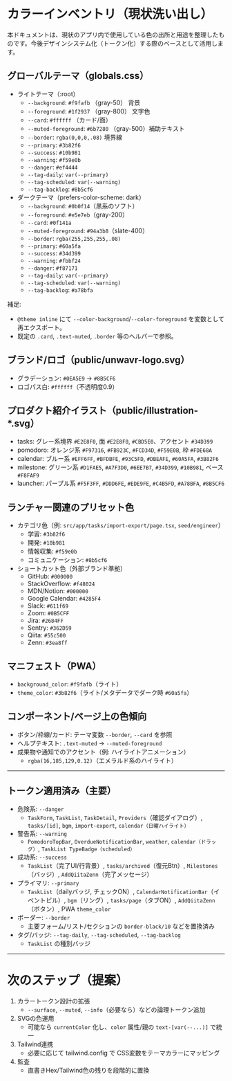 # カラーインベントリ（現状洗い出し）

本ドキュメントは、現状のアプリ内で使用している色の出所と用途を整理したものです。今後デザインシステム化（トークン化）する際のベースとして活用します。

## グローバルテーマ（globals.css）
- ライトテーマ（:root）
  - `--background`: `#f9fafb` （gray-50） 背景
  - `--foreground`: `#1f2937` （gray-800） 文字色
  - `--card`: `#ffffff` （カード/面）
  - `--muted-foreground`: `#6b7280` （gray-500）補助テキスト
  - `--border`: `rgba(0,0,0,.08)` 境界線
  - `--primary`: `#3b82f6`
  - `--success`: `#10b981`
  - `--warning`: `#f59e0b`
  - `--danger`: `#ef4444`
  - `--tag-daily`: `var(--primary)`
  - `--tag-scheduled`: `var(--warning)`
  - `--tag-backlog`: `#8b5cf6`
- ダークテーマ（prefers-color-scheme: dark）
  - `--background`: `#0b0f14`（黒系のソフト）
  - `--foreground`: `#e5e7eb`（gray-200）
  - `--card`: `#0f141a`
  - `--muted-foreground`: `#94a3b8`（slate-400）
  - `--border`: `rgba(255,255,255,.08)`
  - `--primary`: `#60a5fa`
  - `--success`: `#34d399`
  - `--warning`: `#fbbf24`
  - `--danger`: `#f87171`
  - `--tag-daily`: `var(--primary)`
  - `--tag-scheduled`: `var(--warning)`
  - `--tag-backlog`: `#a78bfa`

補足:
- `@theme inline` にて `--color-background`/`--color-foreground` を変数として再エクスポート。
- 既定の `.card`, `.text-muted`, `.border` 等のヘルパーで参照。

## ブランド/ロゴ（public/unwavr-logo.svg）
- グラデーション: `#0EA5E9` → `#8B5CF6`
- ロゴパス白: `#ffffff`（不透明度0.9）

## プロダクト紹介イラスト（public/illustration-*.svg）
- tasks: グレー系境界 `#E2E8F0`, 面 `#E2E8F0`, `#CBD5E0`、アクセント `#34D399`
- pomodoro: オレンジ系 `#F97316`, `#FB923C`, `#FCD34D`, `#F59E0B`, 枠 `#FDE68A`
- calendar: ブルー系 `#EFF6FF`, `#BFDBFE`, `#93C5FD`, `#DBEAFE`, `#60A5FA`, `#3B82F6`
- milestone: グリーン系 `#D1FAE5`, `#A7F3D0`, `#6EE7B7`, `#34D399`, `#10B981`, ベース `#F8FAF9`
- launcher: パープル系 `#F5F3FF`, `#DDD6FE`, `#EDE9FE`, `#C4B5FD`, `#A78BFA`, `#8B5CF6`

## ランチャー関連のプリセット色
- カテゴリ色（例: `src/app/tasks/import-export/page.tsx`, `seed/engineer`）
  - 学習: `#3b82f6`
  - 開発: `#10b981`
  - 情報収集: `#f59e0b`
  - コミュニケーション: `#8b5cf6`
- ショートカット色（外部ブランド準拠）
  - GitHub: `#000000`
  - StackOverflow: `#f48024`
  - MDN/Notion: `#000000`
  - Google Calendar: `#4285F4`
  - Slack: `#611f69`
  - Zoom: `#0B5CFF`
  - Jira: `#2684FF`
  - Sentry: `#362D59`
  - Qiita: `#55c500`
  - Zenn: `#3ea8ff`

## マニフェスト（PWA）
- `background_color`: `#f9fafb`（ライト）
- `theme_color`: `#3b82f6`（ライト/メタデータでダーク時 `#60a5fa`）

## コンポーネント/ページ上の色傾向
- ボタン/枠線/カード: テーマ変数 `--border`, `--card` を参照
- ヘルプテキスト: `.text-muted` → `--muted-foreground`
- 成果物や通知でのアクセント（例: ハイライトアニメーション）
  - `rgba(16,185,129,0.12)`（エメラルド系のハイライト）

---

## トークン適用済み（主要）
- 危険系: `--danger`
  - `TaskForm`, `TaskList`, `TaskDetail`, `Providers`（確認ダイアログ）, `tasks/[id]`, `bgm`, `import-export`, `calendar（日曜ハイライト）`
- 警告系: `--warning`
  - `PomodoroTopBar`, `OverdueNotificationBar`, `weather`, `calendar（ドラッグ）`, `TaskList TypeBadge（scheduled）`
- 成功系: `--success`
  - `TaskList`（完了UI/行背景）, `tasks/archived`（復元Btn）, `Milestones`（バッジ）, `AddQiitaZenn`（完了メッセージ）
- プライマリ: `--primary`
  - `TaskList`（dailyバッジ, チェックON）, `CalendarNotificationBar`（イベントピル）, `bgm`（リング）, `tasks/page`（タブON）, `AddQiitaZenn`（ボタン）, PWA `theme_color`
- ボーダー: `--border`
  - 主要フォーム/リスト/セクションの `border-black/10` などを置換済み
- タグ/バッジ: `--tag-daily`, `--tag-scheduled`, `--tag-backlog`
  - `TaskList` の種別バッジ

---

# 次のステップ（提案）
1. カラートークン設計の拡張
   - `--surface`, `--muted`, `--info`（必要なら）などの論理トークン追加
2. SVGの色運用
   - 可能なら `currentColor` 化し、`color` 属性/親の `text-[var(--...)]` で統一
3. Tailwind連携
   - 必要に応じて tailwind.config で CSS変数をテーマカラーにマッピング
4. 監査
   - 直書きHex/Tailwind色の残りを段階的に置換

